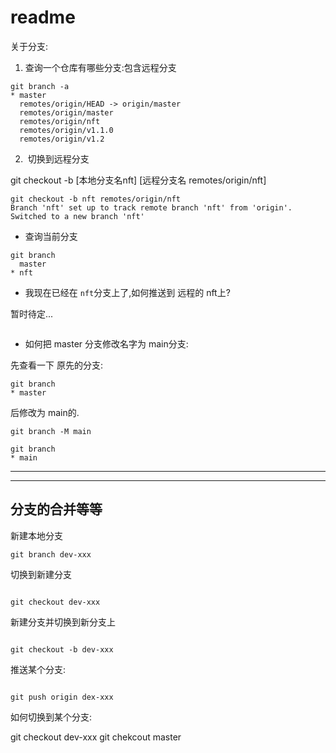 # readme

关于分支:

1. 查询一个仓库有哪些分支:包含远程分支

```shell
git branch -a
* master
  remotes/origin/HEAD -> origin/master
  remotes/origin/master
  remotes/origin/nft
  remotes/origin/v1.1.0
  remotes/origin/v1.2

```

2.  切换到远程分支

git checkout -b [本地分支名nft]  [远程分支名 remotes/origin/nft]

```shell
git checkout -b nft remotes/origin/nft
Branch 'nft' set up to track remote branch 'nft' from 'origin'.
Switched to a new branch 'nft'

```

* 查询当前分支
```shell
git branch 
  master
* nft

```

* 我现在已经在  `nft`分支上了,如何推送到 远程的 nft上?


暂时待定...



```shell

```



* 如何把 master 分支修改名字为 main分支:

 先查看一下 原先的分支:
```shell
git branch 
* master

```

后修改为 main的.
```shell
git branch -M main

git branch        
* main

```

***

***

## 分支的合并等等


 新建本地分支
 ```shell
 git branch dev-xxx
 
 ```

 切换到新建分支
 ```shell

 git checkout dev-xxx
 ```

 新建分支并切换到新分支上
 
 ```shell

 git checkout -b dev-xxx
 ```


推送某个分支:

```shell

git push origin dex-xxx

```

如何切换到某个分支:

git checkout dev-xxx
git chekcout master




